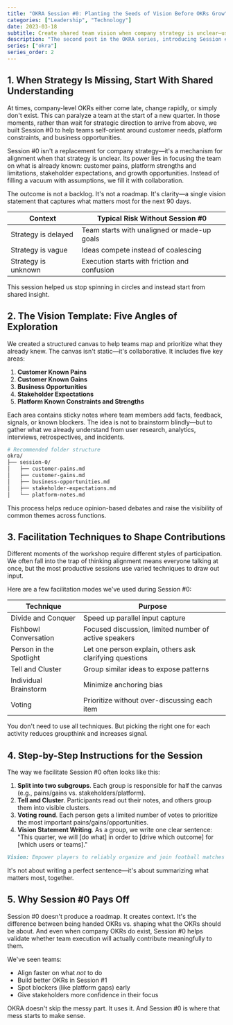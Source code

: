 ```yaml
---
title: "OKRA Session #0: Planting the Seeds of Vision Before OKRs Grow"
categories: ["Leadership", "Technology"]
date: 2023-03-18
subtitle: Create shared team vision when company strategy is unclear—using collaborative workshops to align on customer pains, business opportunities, and platform constraints
description: "The second post in the OKRA series, introducing Session #0 as a practical workshop for teams to create shared vision and context when company strategy is unclear."
series: ["okra"]
series_order: 2
---
```


## 1. When Strategy Is Missing, Start With Shared Understanding

At times, company-level OKRs either come late, change rapidly, or simply don't exist. This can paralyze a team at the start of a new quarter. In those moments, rather than wait for strategic direction to arrive from above, we built Session #0 to help teams self-orient around customer needs, platform constraints, and business opportunities.

Session #0 isn't a replacement for company strategy—it's a mechanism for alignment when that strategy is unclear. Its power lies in focusing the team on what is already known: customer pains, platform strengths and limitations, stakeholder expectations, and growth opportunities. Instead of filling a vacuum with assumptions, we fill it with collaboration.

The outcome is not a backlog. It's not a roadmap. It's clarity—a single vision statement that captures what matters most for the next 90 days.

| Context             | Typical Risk Without Session #0              |
| ------------------- | -------------------------------------------- |
| Strategy is delayed | Team starts with unaligned or made-up goals  |
| Strategy is vague   | Ideas compete instead of coalescing          |
| Strategy is unknown | Execution starts with friction and confusion |

This session helped us stop spinning in circles and instead start from shared insight.

## 2. The Vision Template: Five Angles of Exploration

We created a structured canvas to help teams map and prioritize what they already knew. The canvas isn't static—it's collaborative. It includes five key areas:

1. **Customer Known Pains**
2. **Customer Known Gains**
3. **Business Opportunities**
4. **Stakeholder Expectations**
5. **Platform Known Constraints and Strengths**

Each area contains sticky notes where team members add facts, feedback, signals, or known blockers. The idea is not to brainstorm blindly—but to gather what we already understand from user research, analytics, interviews, retrospectives, and incidents.

```bash
# Recommended folder structure
okra/
├── session-0/
│   ├── customer-pains.md
│   ├── customer-gains.md
│   ├── business-opportunities.md
│   ├── stakeholder-expectations.md
│   └── platform-notes.md
```

This process helps reduce opinion-based debates and raise the visibility of common themes across functions.

## 3. Facilitation Techniques to Shape Contributions

Different moments of the workshop require different styles of participation. We often fall into the trap of thinking alignment means everyone talking at once, but the most productive sessions use varied techniques to draw out input.

Here are a few facilitation modes we've used during Session #0:

| Technique               | Purpose                                                 |
| ----------------------- | ------------------------------------------------------- |
| Divide and Conquer      | Speed up parallel input capture                         |
| Fishbowl Conversation   | Focused discussion, limited number of active speakers   |
| Person in the Spotlight | Let one person explain, others ask clarifying questions |
| Tell and Cluster        | Group similar ideas to expose patterns                  |
| Individual Brainstorm   | Minimize anchoring bias                                 |
| Voting                  | Prioritize without over-discussing each item            |

You don't need to use all techniques. But picking the right one for each activity reduces groupthink and increases signal.

## 4. Step-by-Step Instructions for the Session

The way we facilitate Session #0 often looks like this:

1. **Split into two subgroups**. Each group is responsible for half the canvas (e.g., pains/gains vs. stakeholders/platform).
2. **Tell and Cluster**. Participants read out their notes, and others group them into visible clusters.
3. **Voting round**. Each person gets a limited number of votes to prioritize the most important pains/gains/opportunities.
4. **Vision Statement Writing**. As a group, we write one clear sentence: "This quarter, we will [do what] in order to [drive which outcome] for [which users or teams]."

```markdown
Vision: Empower players to reliably organize and join football matches with confidence, by launching core features that reduce friction, increase trust, and build community-driven growth.
```

It's not about writing a perfect sentence—it's about summarizing what matters most, together.

## 5. Why Session #0 Pays Off

Session #0 doesn't produce a roadmap. It creates context. It's the difference between being handed OKRs vs. shaping what the OKRs should be about. And even when company OKRs do exist, Session #0 helps validate whether team execution will actually contribute meaningfully to them.

We've seen teams:

- Align faster on what _not_ to do
- Build better OKRs in Session #1
- Spot blockers (like platform gaps) early
- Give stakeholders more confidence in their focus

OKRA doesn't skip the messy part. It uses it. And Session #0 is where that mess starts to make sense.
